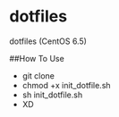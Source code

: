 dotfiles
========

dotfiles (CentOS 6.5)

##How To Use

- git clone
- chmod +x init_dotfile.sh
- sh init_dotfile.sh
- XD
